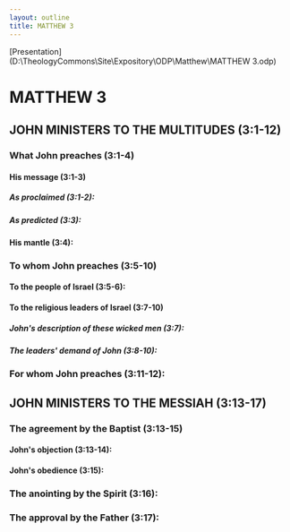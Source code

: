 ```yaml
---
layout: outline
title: MATTHEW 3
---
```

[Presentation](D:\TheologyCommons\Site\Expository\ODP\Matthew\MATTHEW 3.odp)
# MATTHEW 3 
## JOHN MINISTERS TO THE MULTITUDES (3:1-12) 
###  What John preaches (3:1-4) 
####  His message (3:1-3) 
#####  As proclaimed (3:1-2): 
#####  As predicted (3:3): 
####  His mantle (3:4): 
###  To whom John preaches (3:5-10) 
####  To the people of Israel (3:5-6): 
####  To the religious leaders of Israel (3:7-10) 
#####  John\'s description of these wicked men (3:7): 
#####  The leaders\' demand of John (3:8-10): 
###  For whom John preaches (3:11-12): 
## JOHN MINISTERS TO THE MESSIAH (3:13-17) 
###  The agreement by the Baptist (3:13-15) 
####  John\'s objection (3:13-14): 
####  John\'s obedience (3:15): 
###  The anointing by the Spirit (3:16): 
###  The approval by the Father (3:17): 
